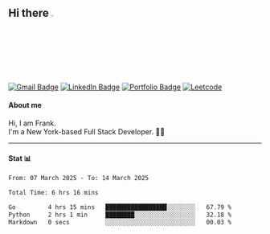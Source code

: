 
<h2> Hi there <a href="https://swh00tw.me/"><img src="https://media.giphy.com/media/hvRJCLFzcasrR4ia7z/giphy.gif" width="3%"></a> </h2>
<!-- Badges: https://dev.to/envoy_/150-badges-for-github-pnk -->

[![Gmail Badge](https://img.shields.io/badge/Gmail-D14836?style=for-the-badge&logo=gmail&logoColor=white&link=mailto:a6140000@gmail.com)](mailto:a6140000@gmail.com)
[![LinkedIn Badge](https://img.shields.io/badge/LinkedIn-0077B5?style=for-the-badge&logo=linkedin&logoColor=white&link=https://www.linkedin.com/in/%E6%9B%B8%E7%B6%AD-%E8%A8%B1-109621210/)](https://www.linkedin.com/in/%E6%9B%B8%E7%B6%AD-%E8%A8%B1-109621210/)
[![Portfolio Badge](https://img.shields.io/badge/website-808080?style=for-the-badge&logo=About.me&logoColor=white&link=https://swh00tw.me)](https://swh00tw.vercel.app)
[![Leetcode](https://img.shields.io/badge/-LeetCode-FFA116?style=for-the-badge&logo=LeetCode&logoColor=black&link=https://leetcode.com/swh00tw/)](https://leetcode.com/swh00tw/)
<!-- <img align='right' src='https://user-images.githubusercontent.com/5713670/87202985-820dcb80-c2b6-11ea-9f56-7ec461c497c3.gif' width='350'> -->

<h4>About me </h4>
<p fontSize="12px">Hi, I am Frank. <br/>I'm a New York-based Full Stack Developer. 👨‍💻<br/> </p><!-- 
 <p>Currently, I am studying at <a href="https://tech.cornell.edu/">Cornell Tech</a> @ NYC and actively seeking an SWE internship or full-time opportunity @ US.<br/> Hit me up if you are interested in my work!  </p> -->

<!-- ![swh00tw's github stats](https://github-readme-stats.vercel.app/api?username=swh00tw&hide=["issues"]&show_icons=true) -->
<!-- [![GitHub Streak](http://github-readme-streak-stats.herokuapp.com?user=swh00tw)](https://github.com/swh00tw) -->

---
<!-- <h4>Stack 🧪</h4> -->
<!-- icon: https://github.com/tandpfun/skill-icons#readme -->

<!--  <h5>⚡ Web dev </h5> 

[![My Skills](https://skillicons.dev/icons?i=graphql,tailwind,react,svelte,supabase,gatsby,next,nodejs,express,redux,postgres,mongodb,flask,prisma,apollo,materialui&perline=10)](https://skillicons.dev)

<h5>⚡ Languages </h5> 

[![My Skills](https://skillicons.dev/icons?i=html,css,js,ts,cpp,cs,python,rust,go&perline=10)](https://skillicons.dev)

<h5>⚡ Others </h5> 

[![My Skills](https://skillicons.dev/icons?i=unity,git,github,githubactions,figma,vim,neovim,docker,azure,vercel,aws,heroku,latex,md&perline=10)](https://skillicons.dev)
---
-->

<h4>Stat 📊</h4>
<!--START_SECTION:waka-->

```txt
From: 07 March 2025 - To: 14 March 2025

Total Time: 6 hrs 16 mins

Go         4 hrs 15 mins   █████████████████░░░░░░░░   67.79 %
Python     2 hrs 1 min     ████████░░░░░░░░░░░░░░░░░   32.18 %
Markdown   0 secs          ░░░░░░░░░░░░░░░░░░░░░░░░░   00.03 %
```

<!--END_SECTION:waka-->

<!--
**swh00tw/swh00tw** is a ✨ _special_ ✨ repository because its `README.md` (this file) appears on your GitHub profile.

Here are some ideas to get you started:

- 🔭 I’m currently working on ...
- 🌱 I’m currently learning ...
- 👯 I’m looking to collaborate on ...
- 🤔 I’m looking for help with ...
- 💬 Ask me about ...
- 📫 How to reach me: ...
- 😄 Pronouns: ...
- ⚡ Fun fact: ...
-->
